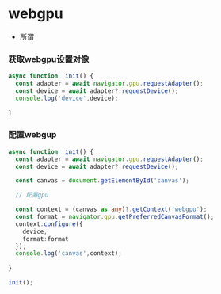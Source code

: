 
# webgpu
- 所谓

### 获取webgpu设置对像
```js
async function  init() {
  const adapter = await navigator.gpu.requestAdapter();
  const device = await adapter?.requestDevice();
  console.log('device',device);
  
}
```
### 配置webgup
```ts
async function  init() {
  const adapter = await navigator.gpu.requestAdapter();
  const device = await adapter?.requestDevice();

  const canvas = document.getElementById('canvas');

  // 配置gpu

  const context = (canvas as any)?.getContext('webgpu');
  const format = navigator.gpu.getPreferredCanvasFormat();
  context.configure({
    device,
    format:format
  });
  console.log('canvas',context);
  
}

init();
```


<!-- https://www.bilibili.com/video/BV1R34y1a7D1/?spm_id_from=333.788&vd_source=10257e657caa8b54111087a9329462e8 -->